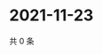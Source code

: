 # 2021-11-23

共 0 条

<!-- BEGIN WEIBO -->
<!-- 最后更新时间 Tue Nov 23 2021 13:08:10 GMT+0800 (China Standard Time) -->

<!-- END WEIBO -->
